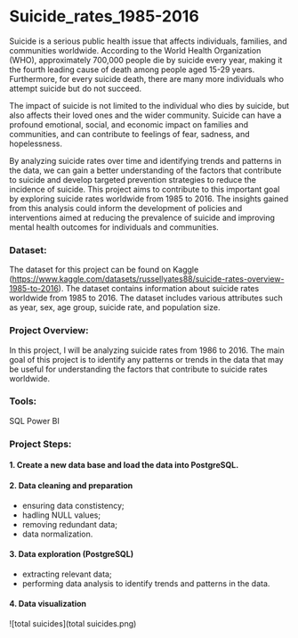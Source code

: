 # Suicide_rates_1985-2016
 
Suicide is a serious public health issue that affects individuals, families, and communities worldwide. According to the World Health Organization (WHO), approximately 700,000 people die by suicide every year, making it the fourth leading cause of death among people aged 15-29 years. Furthermore, for every suicide death, there are many more individuals who attempt suicide but do not succeed.

The impact of suicide is not limited to the individual who dies by suicide, but also affects their loved ones and the wider community. Suicide can have a profound emotional, social, and economic impact on families and communities, and can contribute to feelings of fear, sadness, and hopelessness.

By analyzing suicide rates over time and identifying trends and patterns in the data, we can gain a better understanding of the factors that contribute to suicide and develop targeted prevention strategies to reduce the incidence of suicide. This project aims to contribute to this important goal by exploring suicide rates worldwide from 1985 to 2016. The insights gained from this analysis could inform the development of policies and interventions aimed at reducing the prevalence of suicide and improving mental health outcomes for individuals and communities.

### Dataset: 
 The dataset for this project can be found on Kaggle (https://www.kaggle.com/datasets/russellyates88/suicide-rates-overview-1985-to-2016). The dataset contains information about suicide rates worldwide from 1985 to 2016. The dataset includes various attributes such as year, sex, age group, suicide rate, and population size.
 
 
 ### Project Overview: 
  In this project, I will be analyzing suicide rates from 1986 to 2016. The main goal of this project is to identify any patterns or trends in the data that may be useful for understanding the factors that contribute to suicide rates worldwide.
  
  ### Tools:
  SQL
  Power BI
  
  ### Project Steps:
  #### 1. Create a new data base and load the data into PostgreSQL.
  
  #### 2. Data cleaning and preparation
  - ensuring data constistency;
  - hadling NULL values;
  - removing redundant data;
  - data normalization.

  #### 3. Data exploration (PostgreSQL)
  - extracting relevant data;
  - performing data analysis to identify trends and patterns in the data.


  #### 4. Data visualization
 
 ![total suicides](total suicides.png)


